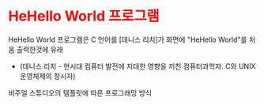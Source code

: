 <h1 id="span-stylecolorredhehello-world-프로그램span"><span style="color: red;">HeHello World 프로그램</span></h1>
<p>HeHello World 프로그램은 C 언어를 [데니스 리치]가 화면에 &quot;HeHello World&quot;를 처음 출력한것에 유래</p>
<ul>
<li>(데니스 리치 - 현시대 컴퓨터 발전에 지대한 영향을 끼친 컴퓨터과학자. C와 UNIX 운영체제의 창시자)</li>
</ul>
<p>비주얼 스튜디오의 템플릿에 따른 프로그래밍 방식</p>